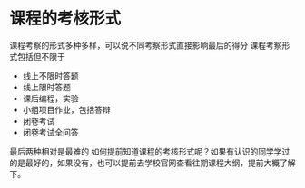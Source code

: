 # 课程的考核形式

课程考察的形式多种多样，可以说不同考察形式直接影响最后的得分
课程考察形式包括但不限于

- 线上不限时答题
- 线上限时答题
- 课后编程，实验
- 小组项目作业，包括答辩
- 闭卷考试
- 闭卷考试全问答

最后两种相对是最难的
如何提前知道课程的考核形式呢？如果有认识的同学学过的是最好的，如果没有，也可以提前去学校官网查看往期课程大纲，提前大概了解下。
